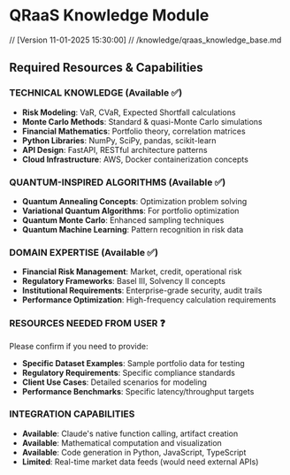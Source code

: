 # QRaaS Knowledge Module
// [Version 11-01-2025 15:30:00]
// /knowledge/qraas_knowledge_base.md

## Required Resources & Capabilities

### TECHNICAL KNOWLEDGE (Available ✅)
- **Risk Modeling**: VaR, CVaR, Expected Shortfall calculations
- **Monte Carlo Methods**: Standard & quasi-Monte Carlo simulations
- **Financial Mathematics**: Portfolio theory, correlation matrices
- **Python Libraries**: NumPy, SciPy, pandas, scikit-learn
- **API Design**: FastAPI, RESTful architecture patterns
- **Cloud Infrastructure**: AWS, Docker containerization concepts

### QUANTUM-INSPIRED ALGORITHMS (Available ✅)
- **Quantum Annealing Concepts**: Optimization problem solving
- **Variational Quantum Algorithms**: For portfolio optimization
- **Quantum Monte Carlo**: Enhanced sampling techniques
- **Quantum Machine Learning**: Pattern recognition in risk data

### DOMAIN EXPERTISE (Available ✅)
- **Financial Risk Management**: Market, credit, operational risk
- **Regulatory Frameworks**: Basel III, Solvency II concepts
- **Institutional Requirements**: Enterprise-grade security, audit trails
- **Performance Optimization**: High-frequency calculation requirements

### RESOURCES NEEDED FROM USER ❓
Please confirm if you need to provide:
- **Specific Dataset Examples**: Sample portfolio data for testing
- **Regulatory Requirements**: Specific compliance standards
- **Client Use Cases**: Detailed scenarios for modeling
- **Performance Benchmarks**: Specific latency/throughput targets

### INTEGRATION CAPABILITIES
- **Available**: Claude's native function calling, artifact creation
- **Available**: Mathematical computation and visualization
- **Available**: Code generation in Python, JavaScript, TypeScript
- **Limited**: Real-time market data feeds (would need external APIs)
